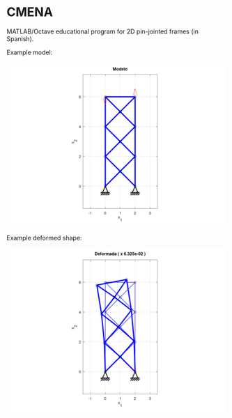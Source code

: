# CMENA
MATLAB/Octave educational program for 2D pin-jointed frames (in Spanish).

Example model:

![Alt text](examples/xb_moment_model.png?raw=true "Model")

Example deformed shape:

![Alt text](examples/xb_moment_deformed_shape.png?raw=true "Deformed shape")

